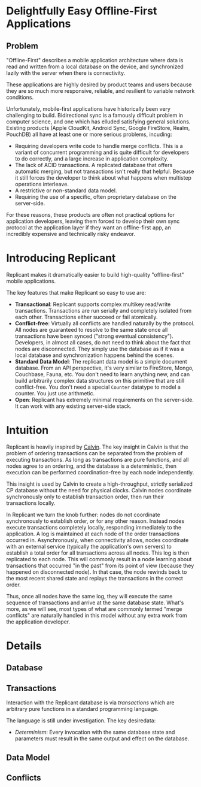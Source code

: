 # Delightfully Easy Offline-First Applications

## Problem

"Offline-First" describes a mobile application architecture where data is read and written from a local
database on the device, and synchronized lazily with the server when there is connectivity.

These applications are highly desired by product teams and users because they are so much more responsive,
reliable, and resilient to variable network conditions.

Unfortunately, mobile-first applications have historically been very challenging to build. Bidirectional
sync is a famously difficult problem in computer science, and one which has elluded satisfying general
solutions. Existing products (Apple CloudKit, Android Sync, Google FireStore, Realm, PouchDB) all have at
least one or more serious problems, incuding:

* Requiring developers write code to handle merge conflicts. This is a variant of concurrent programming
and is quite difficult for developers to do correctly, and a large increase in application complexity.
* The lack of ACID transactions. A replicated database that offers automatic merging, but not transactions
isn't really that helpful. Because it still forces the developer to think about what happens when multistep
operations interleave.
* A restrictive or non-standard data model.
* Requiring the use of a specific, often proprietary database on the server-side.

For these reasons, these products are often not practical options for application developers, leaving them
forced to develop their own sync protocol at the application layer if they want an offline-first app, an
incredibly expensive and technically risky endeavor.

# Introducing Replicant

Replicant makes it dramatically easier to build high-quality "offline-first" mobile applications.

The key features that make Replicant so easy to use are:

* **Transactional**: Replicant supports complex multikey read/write transactions. Transactions are run
serially and completely isolated from each other. Transactions either succeed or fail atomically.
* **Conflict-free**: Virtually all conflicts are handled naturally by the protocol. All nodes are guaranteed
to resolve to the same state once all transactions have been synced ("strong eventual consistency"). Developers,
in almost all cases, do not need to think about the fact that nodes are disconnected. They simply use the database as if
it was a local database and synchronization happens behind the scenes.
* **Standard Data Model**: The replicant data model is a simple document database. From an API perspective, it's
very similar to FireStore, Mongo, Couchbase, Fauna, etc. You don't need to learn anything new, and can build
arbitrarily complex data structures on this primitive that are still conflict-free. You don't need a special `Counter` datatype to model a counter. You just use arithmetic.
* **Open**: Replicant has extremely minimal requirements on the server-side. It can work with any existing
server-side stack.

# Intuition

Replicant is heavily inspired by [Calvin](http://cs.yale.edu/homes/thomson/publications/calvin-sigmod12.pdf).
The key insight in Calvin is that the problem of ordering transactions can be separated from the problem of
executing transactions. As long as transactions are pure functions, and all nodes agree to an ordering, and
the database is a deterministic, then execution can be performed coordination-free by each node independently.

This insight is used by Calvin to create a high-throughput, strictly serialized CP database without the need
for physical clocks. Calvin nodes coordinate synchronously only to establish transaction order, then run their
transactions locally.

In Replicant we turn the knob further: nodes do not coordinate synchronously to establish order, or for any
other reason. Instead nodes execute transactions completely locally, responding immediately to the
application. A log is maintained at each node of the order transactions occurred in. Asynchronously, when
connectivity allows, nodes coordinate with an external service (typically the application's own servers)
to establish a total order for all transactions across all nodes. This log is then replicated to each node.
This will commonly result in a node learning about transactions that occurred "in the past" from its point
of view (because they happened on disconnected node). In that case, the node rewinds back to the most recent
shared state and replays the transactions in the correct order.

Thus, once all nodes have the same log, they will execute the same sequence of transactions and arrive at the
same database state. What's more, as we will see, most types of what are commonly termed "merge conflicts"
are naturally handled in this model without any extra work from the application developer.

# Details

## Database

## Transactions

Interaction with the Replicant database is via _transactions_ which are arbitrary pure functions in a standard
programming language.

The language is still under investigation. The key desiredata:

* *Determinism*: Every invocation with the same database state and parameters must result in the same output
and effect on the database. 

## Data Model

## Conflicts
